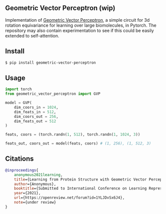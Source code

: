 ## Geometric Vector Perceptron (wip)

Implementation of <a href="https://openreview.net/forum?id=1YLJDvSx6J4">Geometric Vector Perceptron</a>, a simple circuit for 3d rotation equivariance for learning over large biomolecules, in Pytorch. The repository may also contain experimentation to see if this could be easily extended to self-attention.

## Install

```bash
$ pip install geometric-vector-perceptron
```

## Usage

```python
import torch
from geometric_vector_perceptron import GVP

model = GVP(
    dim_coors_in = 1024,
    dim_feats_in = 512,
    dim_coors_out = 256,
    dim_feats_out = 512
)

feats, coors = (torch.randn(1, 512), torch.randn(1, 1024, 3))

feats_out, coors_out = model(feats, coors) # (1, 256), (1, 512, 3)
```

## Citations

```bibtex
@inproceedings{
    anonymous2021learning,
    title={Learning from Protein Structure with Geometric Vector Perceptrons},
    author={Anonymous},
    booktitle={Submitted to International Conference on Learning Representations},
    year={2021},
    url={https://openreview.net/forum?id=1YLJDvSx6J4},
    note={under review}
}
```
